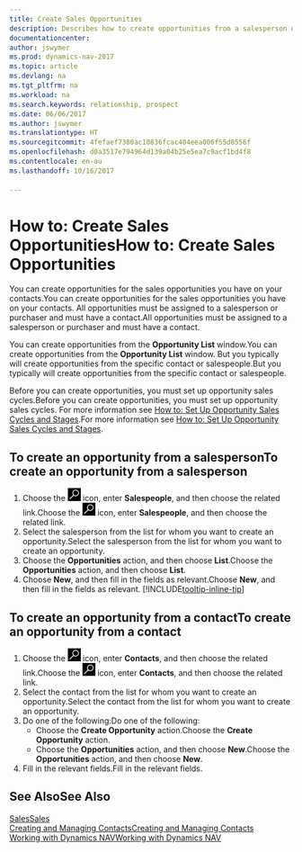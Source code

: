 ```yaml
---
title: Create Sales Opportunities
description: Describes how to create opportunities from a salesperson or a contact in Dynamics NAV.
documentationcenter: 
author: jswymer
ms.prod: dynamics-nav-2017
ms.topic: article
ms.devlang: na
ms.tgt_pltfrm: na
ms.workload: na
ms.search.keywords: relationship, prospect
ms.date: 06/06/2017
ms.author: jswymer
ms.translationtype: HT
ms.sourcegitcommit: 4fefaef7380ac10836fcac404eea006f55d8556f
ms.openlocfilehash: d0a3517e794964d139a04b25e5ea7c9acf1bd4f8
ms.contentlocale: en-au
ms.lasthandoff: 10/16/2017

---
```

# <a name="how-to-create-sales-opportunities"></a><span data-ttu-id="12a88-103">How to: Create Sales Opportunities</span><span class="sxs-lookup"><span data-stu-id="12a88-103">How to: Create Sales Opportunities</span></span>
<span data-ttu-id="12a88-104">You can create opportunities for the sales opportunities you have on your contacts.</span><span class="sxs-lookup"><span data-stu-id="12a88-104">You can create opportunities for the sales opportunities you have on your contacts.</span></span> <span data-ttu-id="12a88-105">All opportunities must be assigned to a salesperson or purchaser and must have a contact.</span><span class="sxs-lookup"><span data-stu-id="12a88-105">All opportunities must be assigned to a salesperson or purchaser and must have a contact.</span></span>

<span data-ttu-id="12a88-106">You can create opportunities from the **Opportunity List** window.</span><span class="sxs-lookup"><span data-stu-id="12a88-106">You can create opportunities from the **Opportunity List** window.</span></span> <span data-ttu-id="12a88-107">But you typically will create opportunities from the specific contact or salespeople.</span><span class="sxs-lookup"><span data-stu-id="12a88-107">But you typically will create opportunities from the specific contact or salespeople.</span></span>

<span data-ttu-id="12a88-108">Before you can create opportunities, you must set up opportunity sales cycles.</span><span class="sxs-lookup"><span data-stu-id="12a88-108">Before you can create opportunities, you must set up opportunity sales cycles.</span></span> <span data-ttu-id="12a88-109">For more information see [How to: Set Up Opportunity Sales Cycles and Stages](marketing-how-setup-opportunity-sales-cycles-stages.md).</span><span class="sxs-lookup"><span data-stu-id="12a88-109">For more information see [How to: Set Up Opportunity Sales Cycles and Stages](marketing-how-setup-opportunity-sales-cycles-stages.md).</span></span>

## <a name="to-create-an-opportunity-from-a-salesperson"></a><span data-ttu-id="12a88-110">To create an opportunity from a salesperson</span><span class="sxs-lookup"><span data-stu-id="12a88-110">To create an opportunity from a salesperson</span></span>
1. <span data-ttu-id="12a88-111">Choose the ![Search for Page or Report](media/ui-search/search_small.png "Search for Page or Report icon") icon, enter **Salespeople**, and then choose the related link.</span><span class="sxs-lookup"><span data-stu-id="12a88-111">Choose the ![Search for Page or Report](media/ui-search/search_small.png "Search for Page or Report icon") icon, enter **Salespeople**, and then choose the related link.</span></span>
2. <span data-ttu-id="12a88-112">Select the salesperson from the list for whom you want to create an opportunity.</span><span class="sxs-lookup"><span data-stu-id="12a88-112">Select the salesperson from the list for whom you want to create an opportunity.</span></span>
3. <span data-ttu-id="12a88-113">Choose the **Opportunities** action, and then choose **List**.</span><span class="sxs-lookup"><span data-stu-id="12a88-113">Choose the **Opportunities** action, and then choose **List**.</span></span>
4. <span data-ttu-id="12a88-114">Choose **New**, and then fill in the fields as relevant.</span><span class="sxs-lookup"><span data-stu-id="12a88-114">Choose **New**, and then fill in the fields as relevant.</span></span> [!INCLUDE[tooltip-inline-tip](includes/tooltip-inline-tip_md.md)]  



## <a name="to-create-an-opportunity-from-a-contact"></a><span data-ttu-id="12a88-115">To create an opportunity from a contact</span><span class="sxs-lookup"><span data-stu-id="12a88-115">To create an opportunity from a contact</span></span>
1. <span data-ttu-id="12a88-116">Choose the ![Search for Page or Report](media/ui-search/search_small.png "Search for Page or Report icon") icon, enter **Contacts**, and then choose the related link.</span><span class="sxs-lookup"><span data-stu-id="12a88-116">Choose the ![Search for Page or Report](media/ui-search/search_small.png "Search for Page or Report icon") icon, enter **Contacts**, and then choose the related link.</span></span>
2. <span data-ttu-id="12a88-117">Select the contact from the list for whom you want to create an opportunity.</span><span class="sxs-lookup"><span data-stu-id="12a88-117">Select the contact from the list for whom you want to create an opportunity.</span></span>
3. <span data-ttu-id="12a88-118">Do one of the following:</span><span class="sxs-lookup"><span data-stu-id="12a88-118">Do one of the following:</span></span>
   * <span data-ttu-id="12a88-119">Choose the **Create Opportunity** action.</span><span class="sxs-lookup"><span data-stu-id="12a88-119">Choose the **Create Opportunity** action.</span></span>
   * <span data-ttu-id="12a88-120">Choose the  **Opportunities** action, and then choose **New**.</span><span class="sxs-lookup"><span data-stu-id="12a88-120">Choose the  **Opportunities** action, and then choose **New**.</span></span>
4. <span data-ttu-id="12a88-121">Fill in the relevant fields.</span><span class="sxs-lookup"><span data-stu-id="12a88-121">Fill in the relevant fields.</span></span>

## <a name="see-also"></a><span data-ttu-id="12a88-122">See Also</span><span class="sxs-lookup"><span data-stu-id="12a88-122">See Also</span></span>
[<span data-ttu-id="12a88-123">Sales</span><span class="sxs-lookup"><span data-stu-id="12a88-123">Sales</span></span>](sales-manage-sales.md)  
[<span data-ttu-id="12a88-124">Creating and Managing Contacts</span><span class="sxs-lookup"><span data-stu-id="12a88-124">Creating and Managing Contacts</span></span>](marketing-contacts.md)  
[<span data-ttu-id="12a88-125">Working with Dynamics NAV</span><span class="sxs-lookup"><span data-stu-id="12a88-125">Working with Dynamics NAV</span></span>](ui-work-product.md)

